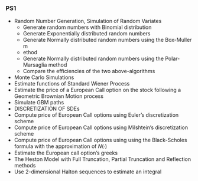 ### PS1

- Random Number Generation, Simulation of Random Variates
  -  Generate random numbers with Binomial distribution
  -  Generate Exponentially distributed random numbers
  -  Generate Normally distributed random numbers using the Box-Muller m
  -  ethod
  -  Generate Normally distributed random numbers using the Polar-Marsaglia method
  -  Compare the efficiencies of the two above-algorithms
-  Monte Carlo Simulations
  -  Estimate functions of Standard Wiener Process
  -  Estimate the price of a European Call option on the stock following a Geometric Brownian Motion process
  -  Simulate GBM paths
-  DISCRETIZATION OF SDEs
  - Compute price of European Call options using Euler’s discretization scheme
  - Compute price of European Call options using Milshtein’s discretization scheme
  - Compute price of European Call options using using the Black-Scholes formula with the approximation of 𝑁(∙)
  - Estimate the European call option’s greeks
- The Heston Model with Full Truncation, Partial Truncation and Reflection methods
- Use 2-dimensional Halton sequences to estimate an integral
